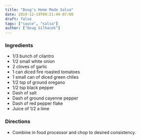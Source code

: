 ```yaml
---
title: "Doug's Home Made Salsa"
date: 2019-12-19T09:21:49-07:00
draft: false
tags: ["sauce", "salsa"]
author: ["Doug Silhacek"]
---
```


### Ingredients
- 1/3 bunch of cilantro
- 1/2 small white onion
- 2 cloves of garlic
- 1 can diced fire roasted tomatoes
- 1 small can of diced green chiles
- 1/2 tsp of ground oregano
- 1/2 tsp black pepper
- Dash of salt
- Dash of ground cayenne pepper
- Dash of red pepper flake
- Juice of 1/2 a lime

### Directions
- Combine in food processor and chop to desired consistency.
